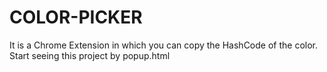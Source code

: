 # COLOR-PICKER
It is a Chrome Extension in which you can copy the HashCode of the color.
Start seeing this project by popup.html
